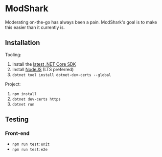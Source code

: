 # ModShark

Moderating on-the-go has always been a pain. ModShark's goal is to make this easier than it currently is.

## Installation

Tooling:
1. Install the [latest .NET Core SDK](https://dotnet.microsoft.com/download)
1. Install [NodeJS](https://nodejs.org/en/download/) (LTS preferred)
1. `dotnet tool install dotnet-dev-certs --global`

Project:
1. `npm install`
1. `dotnet dev-certs https`
1. `dotnet run`


## Testing

### Front-end
* `npm run test:unit` 
* `npm run test:e2e`
